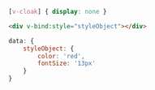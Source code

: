 ```css
[v-cloak] { display: none }
```
```HTML
<div v-bind:style="styleObject"></div>
```
```javascript
data: {
	styleObject: {
		color: 'red',
		fontSize: '13px'
	}
}
```